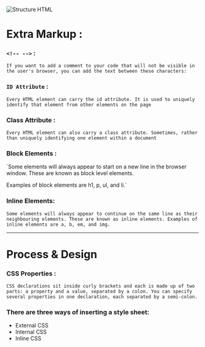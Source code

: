 ![Structure HTML](https://cs2024.files.wordpress.com/2015/08/1.png?w=387&h=230)

# Extra Markup :

### `<!-- -->` :
 `If you want to add a comment
to your code that will not be
visible in the user's browser, you
can add the text between these
characters:`

### `ID Attribute` :
 `Every HTML element can carry
the id attribute. It is used to
uniquely identify that element
from other elements on the
page`

### Class Attribute :
`Every HTML element can
also carry a class attribute.
Sometimes, rather than uniquely
identifying one element within
a document`

### Block Elements :
`Some elements will always
appear to start on a new line in
the browser window. These are
known as block level elements.

Examples of block elements are
h1, p, ul, and li.`

### Inline Elements:
`Some elements will always
appear to continue on the
same line as their neighbouring
elements. These are known as
inline elements.
Examples of inline elements are
a, b, em, and img.`

----------------------------
# Process & Design

### CSS Properties : 
`CSS declarations sit inside curly brackets and each is made up of two
parts: a property and a value, separated by a colon. You can specify
several properties in one declaration, each separated by a semi-colon.`


### There are three ways of inserting a style sheet:

* External CSS
* Internal CSS
* Inline CSS
